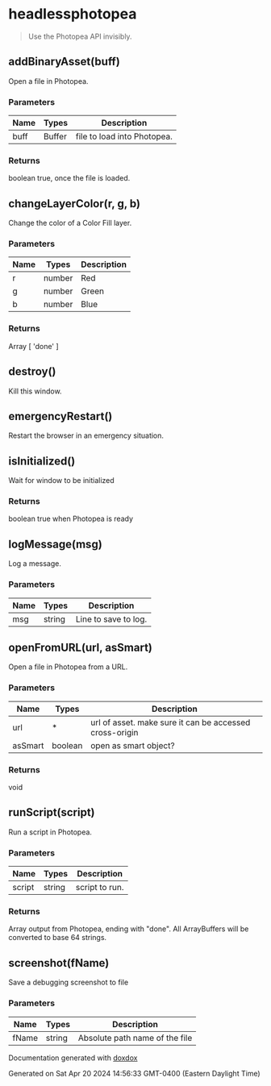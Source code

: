 # headlessphotopea

> Use the Photopea API invisibly.

## addBinaryAsset(buff)

Open a file in Photopea.

### Parameters

| Name | Types  | Description                 |
| ---- | ------ | --------------------------- |
| buff | Buffer | file to load into Photopea. |

### Returns

boolean
true, once the file is loaded.

## changeLayerColor(r, g, b)

Change the color of a Color Fill layer.

### Parameters

| Name | Types  | Description |
| ---- | ------ | ----------- |
| r    | number | Red         |
| g    | number | Green       |
| b    | number | Blue        |

### Returns

Array
[ 'done' ]

## destroy()

Kill this window.





## emergencyRestart()

Restart the browser in an emergency situation.





## isInitialized()

Wait for window to be initialized



### Returns

boolean
true when Photopea is ready

## logMessage(msg)

Log a message.

### Parameters

| Name | Types  | Description          |
| ---- | ------ | -------------------- |
| msg  | string | Line to save to log. |



## openFromURL(url, asSmart)

Open a file in Photopea from a URL.

### Parameters

| Name    | Types   | Description                                             |
| ------- | ------- | ------------------------------------------------------- |
| url     | *       | url of asset. make sure it can be accessed cross-origin |
| asSmart | boolean | open as smart object?                                   |

### Returns

void


## runScript(script)

Run a script in Photopea.

### Parameters

| Name   | Types  | Description    |
| ------ | ------ | -------------- |
| script | string | script to run. |

### Returns

Array
output from Photopea, ending with "done". All ArrayBuffers will be converted to base 64 strings.

## screenshot(fName)

Save a debugging screenshot to file

### Parameters

| Name  | Types  | Description                    |
| ----- | ------ | ------------------------------ |
| fName | string | Absolute path name of the file |

Documentation generated with [doxdox](https://github.com/docsbydoxdox/doxdox)

Generated on Sat Apr 20 2024 14:56:33 GMT-0400 (Eastern Daylight Time)

